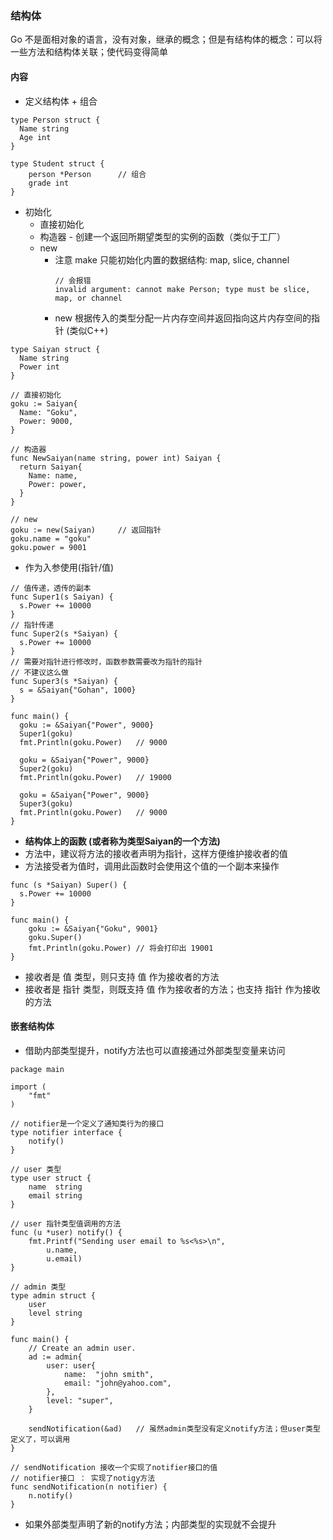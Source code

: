 ### 结构体
Go 不是面相对象的语言，没有对象，继承的概念；但是有结构体的概念：可以将一些方法和结构体关联；使代码变得简单

#### 内容
- 定义结构体 + 组合
```
type Person struct {
  Name string
  Age int
}

type Student struct {
    person *Person      // 组合
    grade int
}
```

- 初始化
  - 直接初始化
  - 构造器 - 创建一个返回所期望类型的实例的函数（类似于工厂）
  - new
    - 注意 make 只能初始化内置的数据结构: map, slice, channel 
        ```
        // 会报错
        invalid argument: cannot make Person; type must be slice, map, or channel
        ```
    - new 根据传入的类型分配一片内存空间并返回指向这片内存空间的指针 (类似C++)
```
type Saiyan struct {
  Name string
  Power int
}

// 直接初始化
goku := Saiyan{
  Name: "Goku",
  Power: 9000,
}

// 构造器
func NewSaiyan(name string, power int) Saiyan {
  return Saiyan{
    Name: name,
    Power: power,
  }
}

// new
goku := new(Saiyan)     // 返回指针
goku.name = "goku"
goku.power = 9001
```

- 作为入参使用(指针/值)
```
// 值传递，透传的副本
func Super1(s Saiyan) {
  s.Power += 10000
}
// 指针传递
func Super2(s *Saiyan) {
  s.Power += 10000
}
// 需要对指针进行修改时，函数参数需要改为指针的指针
// 不建议这么做
func Super3(s *Saiyan) {
  s = &Saiyan{"Gohan", 1000}
}

func main() {
  goku := &Saiyan{"Power", 9000}
  Super1(goku)
  fmt.Println(goku.Power)   // 9000

  goku = &Saiyan{"Power", 9000}
  Super2(goku)
  fmt.Println(goku.Power)   // 19000

  goku = &Saiyan{"Power", 9000}
  Super3(goku)
  fmt.Println(goku.Power)   // 9000
}

```

- **结构体上的函数 (或者称为类型Saiyan的一个方法)** 
- 方法中，建议将方法的接收者声明为指针，这样方便维护接收者的值
- 方法接受者为值时，调用此函数时会使用这个值的一个副本来操作
```
func (s *Saiyan) Super() {
  s.Power += 10000
}

func main() {
    goku := &Saiyan{"Goku", 9001}
    goku.Super()
    fmt.Println(goku.Power) // 将会打印出 19001
}
```
- 接收者是 值 类型，则只支持 值 作为接收者的方法
- 接收者是 指针 类型，则既支持 值 作为接收者的方法；也支持 指针 作为接收的方法

#### 嵌套结构体
- 借助内部类型提升，notify方法也可以直接通过外部类型变量来访问
```
package main

import (
	"fmt"
)

// notifier是一个定义了通知类行为的接口
type notifier interface {
	notify()
}

// user 类型
type user struct {
	name  string
	email string
}

// user 指针类型值调用的方法
func (u *user) notify() {
	fmt.Printf("Sending user email to %s<%s>\n",
		u.name,
		u.email)
}

// admin 类型
type admin struct {
	user
	level string
}

func main() {
	// Create an admin user.
	ad := admin{
		user: user{
			name:  "john smith",
			email: "john@yahoo.com",
		},
		level: "super",
	}

	sendNotification(&ad)   // 虽然admin类型没有定义notify方法；但user类型定义了，可以调用
}

// sendNotification 接收一个实现了notifier接口的值
// notifier接口 ： 实现了notigy方法
func sendNotification(n notifier) {
	n.notify()
}
```
- 如果外部类型声明了新的notify方法；内部类型的实现就不会提升